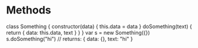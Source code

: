 # Methods

class Something {
 constructor(data) {
 this.data = data
 }
 doSomething(text) {
 return {
 data: this.data,
 text
 }
 }
}
var s = new Something({})
s.doSomething("hi") // returns: { data: {}, text: "hi" }
